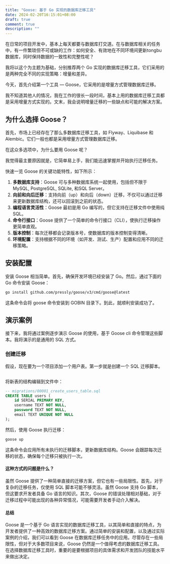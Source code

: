 ```yaml
---
title: "Goose: 基于 Go 实现的数据库迁移工具"
date: 2024-02-20T16:15:01+08:00
draft: true
comment: true
description: ""
---
```


在日常的项目开发中，基本上每天都要与数据库打交道。在与数据库相关的任务中，有一件繁琐但不可或缺的工作：如何安全、有效地在不同环境间更新tongbu 数据库，同时保持数据的一致性和完整性呢？

我将以这个为主题为基础，分别推荐两个 Go 实现的数据库迁移工具，它们采用的是两种完全不同的实现策略：增量和差异。

今天，首先介绍第一个工具 — Goose，它采用的是增量方式管理数据库迁移。

我不知道其他人的情况，我在工作的很长一段时间，基本上用的数据库迁移工具都是采用增量方式实现的。文末，我会说明增量迁移的一些缺点和可能的解决方案。

## 为什么选择 Goose？

首先，市场上已经存在了那么多数据库迁移工具，如 Flyway、Liquibase 和 Alembic。它们一般也都是采用增量方式管理数据库迁移。

在这众多选项中，为什么要用 Goose 呢？

我觉得最主要原因就是，它简单易上手，我们能迅速掌握并开始执行迁移任务。

快速一览 Goose 的关键功能特性，如下所示：

1. **多数据库支持**：Goose 可与多种数据库系统一起使用，包括但不限于 MySQL, PostgreSQL, SQLite, 和SQL Server。
2. **向前和向后迁移**：支持向前（up）和向后（down）迁移，不仅可以通过迁移来更新数据库结构，还可以回滚到之前的状态。
3. **编程语言灵活性**：Goose 最初是用 Go 编写的，但它支持在迁移文件中使用纯 SQL。
4. **命令行接口**：Goose 提供了一个简单的命令行接口（CLI），使执行迁移操作更简单直观。
5. **版本控制**：每次迁移都会记录版本号，使数据库的版本控制变得清晰。
6. **环境配置**：支持根据不同的环境（如开发、测试、生产）配置和应用不同的迁移策略。

## 安装配置

安装 Goose 相当简单。首先，确保开发环境已经安装了 Go。然后，通过下面的 Go 命令安装 Goose：

```sh
go install github.com/pressly/goose/v3/cmd/goose@latest
```

这条命令会将 goose 命令安装到 GOBIN  目录下。到此，就顺利安装成功了。

## 演示案例

接下来，我将通过案例逐步演示 Goose 的使用，基于 Goose cli 命令管理这些脚本。我将演示的是通用的 SQL 方式。

### 创建迁移

假设，现在要为一个项目添加一个用户表。第一步就是创建一个 SQL 迁移脚本。

```bash

```

将新表的结构编辑到文件中：

```sql
-- migrations/00001_create_users_table.sql
CREATE TABLE users (
    id SERIAL PRIMARY KEY,
    username TEXT NOT NULL,
    password TEXT NOT NULL,
    email TEXT UNIQUE NOT NULL
);
```

然后，使用 Goose 执行迁移：

```sh
goose up
```

这条命令会应用所有未执行的迁移脚本，更新数据库结构。Goose 会跟踪每次迁移的状态，确保每个迁移只被执行一次。

#### 这种方式的问题是什么？

虽然 Goose 提供了一种简单直接的迁移方案，但它也有一些局限性。首先，对于复杂的迁移任务，仅使用 SQL 脚本可能不够灵活。虽然 Goose 支持 Go 脚本，但这要求开发者具备 Go 语言的知识。其次，Goose 的错误处理相对基础，对于迁移过程中可能出现的各种异常情况，可能需要开发者手动介入解决。

#### 总结

Goose 是一个基于 Go 语言实现的数据库迁移工具，以其简单和直接的特点，为开发者提供了一种高效的数据库迁移方案。通过简单的安装和配置，以及通过实际案例的介绍，我们可以看到 Goose 在数据库迁移任务中的应用。尽管存在一些局限性，但对于大多数项目来说，Goose 仍然是一个值得考虑的数据库迁移工具。在选择数据库迁移工具时，重要的是要根据项目的具体需求和开发团队的技能水平来做出决定。
